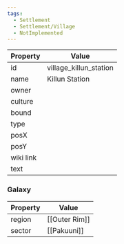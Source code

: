 ```yaml
---
tags:
  - Settlement
  - Settlement/Village
  - NotImplemented
---
```


| Property  | Value                  |
| --------- | ---------------------- |
| id        | village_killun_station |
| name      | Killun Station         |
| owner     |                        |
| culture   |                        |
| bound     |                        |
| type      |                        |
| posX      |                        |
| posY      |                        |
| wiki link |                        |
| text      |                        |

### Galaxy
| Property | Value         |
| -------- | ------------- |
| region   | [[Outer Rim]] |
| sector   | [[Pakuuni]]   |
